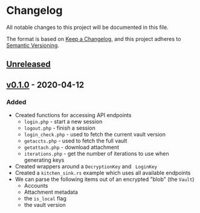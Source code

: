 # Changelog

All notable changes to this project will be documented in this file.

The format is based on [Keep a Changelog](https://keepachangelog.com/en/1.0.0/),
and this project adheres to [Semantic Versioning](https://semver.org/spec/v2.0.0.html).

## [Unreleased]

## [v0.1.0] - 2020-04-12

### Added

- Created functions for accessing API endpoints
  - `login.php` - start a new session
  - `logout.php` - finish a session
  - `login_check.php` - used to fetch the current vault version
  - `getaccts.php` - used to fetch the full vault
  - `getattach.php` - download attachment
  - `iterations.php` - get the number of iterations to use when generating keys
- Created wrappers around a `DecryptionKey` and ` LoginKey`
- Created a `kitchen_sink.rs` example which uses all available endpoints
- We can parse the following items out of an encrypted "blob" (the `Vault`)
  - Accounts
  - Attachment metadata
  - the `is_local` flag
  - the vault version

[Unreleased]: https://github.com/Michael-F-Bryan/lastpass/compare/v0.1.0...master
[v0.1.0]: https://github.com/Michael-F-Bryan/lastpass/compare/initial-commit...v0.1.0
